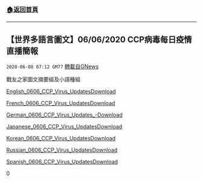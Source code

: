 ###  [:house:返回首頁](https://github.com/ourhimalayas/txt)
---

## 【世界多語言圖文】06/06/2020 CCP病毒每日疫情直播簡報
`2020-06-08 07:12 GM77` [轉載自GNews](https://gnews.org/zh-hant/226430/)

戰友之家圖文摘要組及小語種組

[English\_0606\_CCP\_Virus\_Updates](https://s3.amazonaws.com/gnews-media-offload/wp-content/uploads/2020/06/08070713/English_0606_CCP_Virus_Updates.pdf)[Download](https://s3.amazonaws.com/gnews-media-offload/wp-content/uploads/2020/06/08070713/English_0606_CCP_Virus_Updates.pdf)

[French\_0606\_CCP\_Virus\_Updates](https://s3.amazonaws.com/gnews-media-offload/wp-content/uploads/2020/06/08070718/French_0606_CCP_Virus_Updates.pdf)[Download](https://s3.amazonaws.com/gnews-media-offload/wp-content/uploads/2020/06/08070718/French_0606_CCP_Virus_Updates.pdf)

[German\_0606\_CCP\_Virus\_Updates\_-](https://s3.amazonaws.com/gnews-media-offload/wp-content/uploads/2020/06/08070722/German_0606_CCP_Virus_Updates_-.pdf)[Download](https://s3.amazonaws.com/gnews-media-offload/wp-content/uploads/2020/06/08070722/German_0606_CCP_Virus_Updates_-.pdf)

[Japanese\_0606\_CCP\_Virus\_Updates](https://s3.amazonaws.com/gnews-media-offload/wp-content/uploads/2020/06/08070727/Japanese_0606_CCP_Virus_Updates.pdf)[Download](https://s3.amazonaws.com/gnews-media-offload/wp-content/uploads/2020/06/08070727/Japanese_0606_CCP_Virus_Updates.pdf)

[Korean\_0606\_CCP\_Virus\_Updates](https://s3.amazonaws.com/gnews-media-offload/wp-content/uploads/2020/06/08070812/Korean_0606_CCP_Virus_Updates.pdf)[Download](https://s3.amazonaws.com/gnews-media-offload/wp-content/uploads/2020/06/08070812/Korean_0606_CCP_Virus_Updates.pdf)

[Russian\_0606\_CCP\_Virus\_Updates](https://s3.amazonaws.com/gnews-media-offload/wp-content/uploads/2020/06/08070729/Russian_0606_CCP_Virus_Updates.pdf)[Download](https://s3.amazonaws.com/gnews-media-offload/wp-content/uploads/2020/06/08070729/Russian_0606_CCP_Virus_Updates.pdf)

[Spanish\_0606\_CCP\_Virus\_Updates](https://s3.amazonaws.com/gnews-media-offload/wp-content/uploads/2020/06/08070752/Spanish_0606_CCP_Virus_Updates.pdf)[Download](https://s3.amazonaws.com/gnews-media-offload/wp-content/uploads/2020/06/08070752/Spanish_0606_CCP_Virus_Updates.pdf)



0
